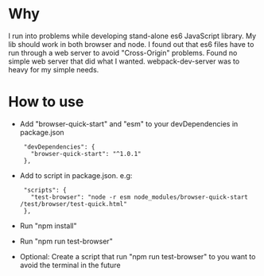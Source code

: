 # Why
I run into problems while developing stand-alone es6 JavaScript library.
My lib should work in both browser and node.
I found out that es6 files have to run through a web server to avoid "Cross-Origin" problems.
Found no simple web server that did what I wanted.
webpack-dev-server was to heavy for my simple needs. 

# How to use
* Add "browser-quick-start" and "esm" to your devDependencies in package.json

       "devDependencies": {
         "browser-quick-start": "^1.0.1"
       },
* Add to script in package.json. e.g:

       "scripts": {
         "test-browser": "node -r esm node_modules/browser-quick-start /test/browser/test-quick.html"
       },
* Run "npm install"
* Run "npm run test-browser"
* Optional: Create a script that run "npm run test-browser" to you want to avoid the terminal in the future
